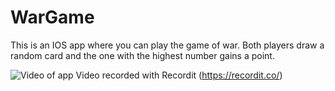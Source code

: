 # WarGame
This is an IOS app where you can play the game of war. 
Both players draw a random card and the one with the highest number gains a point.

![Video of app](http://g.recordit.co/tsHwZBRbO8.gif)
Video recorded with Recordit (https://recordit.co/)
